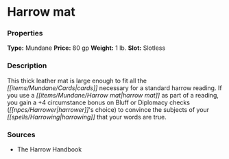 ﻿---
Title: "Harrow mat"
Type: "Mundane"
Price: "80 gp"
Weight: "1 lb."
Slot: "Slotless"
Description: |
  "This thick leather mat is large enough to fit all the cards necessary for a standard harrow reading. If you use a harrow mat as part of a reading, you gain a +4 circumstance bonus on Bluff or Diplomacy checks (harrower's choice) to convince the subjects of your harrowing that your words are true."
Sources: "['The Harrow Handbook']"
---

# Harrow mat

### Properties

**Type:** Mundane **Price:** 80 gp **Weight:** 1 lb. **Slot:** Slotless

### Description

This thick leather mat is large enough to fit all the _[[items/Mundane/Cards|cards]]_ necessary for a standard harrow reading. If you use a _[[items/Mundane/Harrow mat|harrow mat]]_ as part of a reading, you gain a +4 circumstance bonus on Bluff or Diplomacy checks (_[[npcs/Harrower|harrower]]_'s choice) to convince the subjects of your _[[spells/Harrowing|harrowing]]_ that your words are true.

### Sources

* The Harrow Handbook